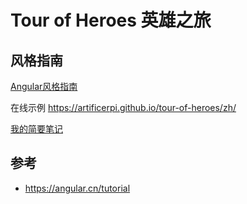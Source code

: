 # Tour of Heroes 英雄之旅

## 风格指南

[Angular风格指南](https://angular.cn/guide/styleguide)

在线示例 https://artificerpi.github.io/tour-of-heroes/zh/

[我的简要笔记](docs/README-zh.md)

## 参考
* https://angular.cn/tutorial
